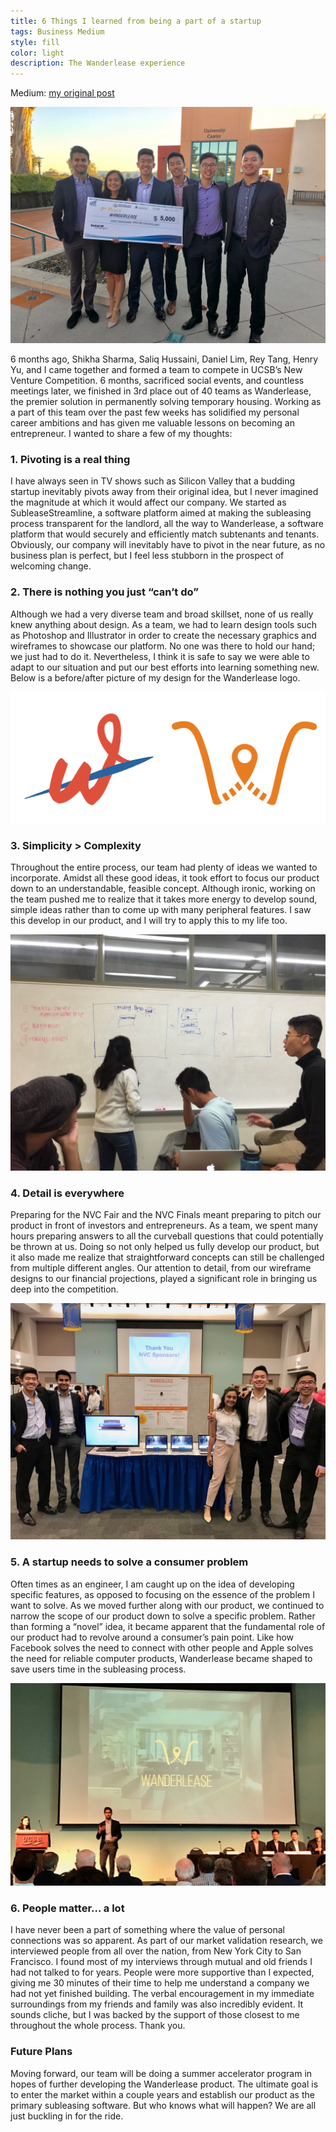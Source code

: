 ```yaml
---
title: 6 Things I learned from being a part of a startup
tags: Business Medium
style: fill
color: light
description: The Wanderlease experience
---
```


Medium: [my original post](https://medium.com/@arthur_pan/6-things-i-learned-from-being-a-part-of-a-startup-93c74ee05a77)

![alt text](/images/wanderlease/team.jpeg "the team")

6 months ago, Shikha Sharma, Saliq Hussaini, Daniel Lim, Rey Tang, Henry Yu, and I came together and formed a team to compete in UCSB’s New Venture Competition. 6 months, sacrificed social events, and countless meetings later, we finished in 3rd place out of 40 teams as Wanderlease, the premier solution in permanently solving temporary housing. Working as a part of this team over the past few weeks has solidified my personal career ambitions and has given me valuable lessons on becoming an entrepreneur. I wanted to share a few of my thoughts:

### 1. Pivoting is a real thing
I have always seen in TV shows such as Silicon Valley that a budding startup inevitably pivots away from their original idea, but I never imagined the magnitude at which it would affect our company. We started as SubleaseStreamline, a software platform aimed at making the subleasing process transparent for the landlord, all the way to Wanderlease, a software platform that would securely and efficiently match subtenants and tenants. Obviously, our company will inevitably have to pivot in the near future, as no business plan is perfect, but I feel less stubborn in the prospect of welcoming change.

### 2. There is nothing you just “can’t do”
Although we had a very diverse team and broad skillset, none of us really knew anything about design. As a team, we had to learn design tools such as Photoshop and Illustrator in order to create the necessary graphics and wireframes to showcase our platform. No one was there to hold our hand; we just had to do it. Nevertheless, I think it is safe to say we were able to adapt to our situation and put our best efforts into learning something new. Below is a before/after picture of my design for the Wanderlease logo.

![alt text](/images/wanderlease/logo.png "logo")

### 3. Simplicity > Complexity
Throughout the entire process, our team had plenty of ideas we wanted to incorporate. Amidst all these good ideas, it took effort to focus our product down to an understandable, feasible concept. Although ironic, working on the team pushed me to realize that it takes more energy to develop sound, simple ideas rather than to come up with many peripheral features. I saw this develop in our product, and I will try to apply this to my life too.

![alt text](/images/wanderlease/brainstorm.jpeg "brainstorm session")

### 4. Detail is everywhere
Preparing for the NVC Fair and the NVC Finals meant preparing to pitch our product in front of investors and entrepreneurs. As a team, we spent many hours preparing answers to all the curveball questions that could potentially be thrown at us. Doing so not only helped us fully develop our product, but it also made me realize that straightforward concepts can still be challenged from multiple different angles. Our attention to detail, from our wireframe designs to our financial projections, played a significant role in bringing us deep into the competition.

![alt text](/images/wanderlease/fair.jpeg "fair")

### 5. A startup needs to solve a consumer problem
Often times as an engineer, I am caught up on the idea of developing specific features, as opposed to focusing on the essence of the problem I want to solve. As we moved further along with our product, we continued to narrow the scope of our product down to solve a specific problem. Rather than forming a “novel” idea, it became apparent that the fundamental role of our product had to revolve around a consumer’s pain point. Like how Facebook solves the need to connect with other people and Apple solves the need for reliable computer products, Wanderlease became shaped to save users time in the subleasing process.

![alt text](/images/wanderlease/finals.jpeg "final presentation")

### 6. People matter… a lot
I have never been a part of something where the value of personal connections was so apparent. As part of our market validation research, we interviewed people from all over the nation, from New York City to San Francisco. I found most of my interviews through mutual and old friends I had not talked to for years. People were more supportive than I expected, giving me 30 minutes of their time to help me understand a company we had not yet finished building. The verbal encouragement in my immediate surroundings from my friends and family was also incredibly evident. It sounds cliche, but I was backed by the support of those closest to me throughout the whole process. Thank you.

### Future Plans
Moving forward, our team will be doing a summer accelerator program in hopes of further developing the Wanderlease product. The ultimate goal is to enter the market within a couple years and establish our product as the primary subleasing software. But who knows what will happen? We are all just buckling in for the ride.
